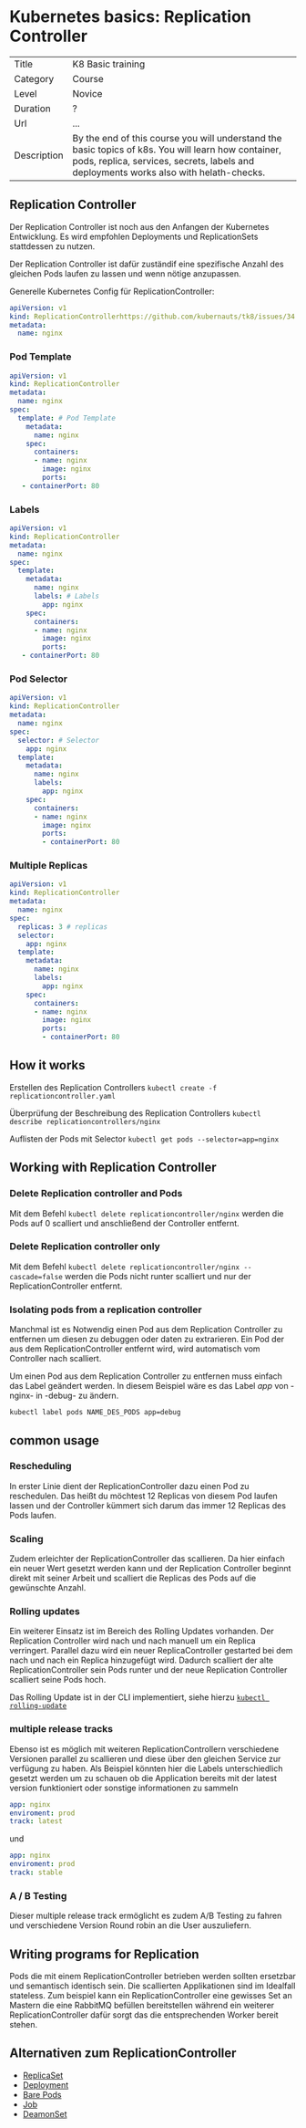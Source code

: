 # Kubernetes basics: Replication Controller

|||
|---|---|
| Title | K8 Basic training |
| Category | Course |
| Level | Novice |
| Duration | ? |
| Url | ... |
| Description | By the end of this course you will understand the basic topics of k8s. You will learn how container, pods, replica, services, secrets, labels and deployments works also with helath-checks.   |

## Replication Controller

Der Replication Controller ist noch aus den Anfangen der Kubernetes Entwicklung. Es wird empfohlen Deployments und ReplicationSets stattdessen zu nutzen.

Der Replication Controller ist dafür zuständif eine spezifische Anzahl des gleichen Pods laufen zu lassen und wenn nötige anzupassen.

Generelle Kubernetes Config für ReplicationController:

```yaml
apiVersion: v1
kind: ReplicationControllerhttps://github.com/kubernauts/tk8/issues/34
metadata:
  name: nginx
```

### Pod Template

```yaml
apiVersion: v1
kind: ReplicationController
metadata:
  name: nginx
spec:  
  template: # Pod Template
    metadata:
      name: nginx
    spec:
      containers:
      - name: nginx
        image: nginx
        ports:
   - containerPort: 80
```

### Labels

```yaml
apiVersion: v1
kind: ReplicationController
metadata:
  name: nginx
spec:  
  template:
    metadata:
      name: nginx
      labels: # Labels
        app: nginx
    spec:
      containers:
      - name: nginx
        image: nginx
        ports:
   - containerPort: 80
```

### Pod Selector

```yaml
apiVersion: v1
kind: ReplicationController
metadata:
  name: nginx
spec:
  selector: # Selector
    app: nginx
  template:
    metadata:
      name: nginx
      labels:
        app: nginx
    spec:
      containers:
      - name: nginx
        image: nginx
        ports:
        - containerPort: 80
```

### Multiple Replicas

```yaml
apiVersion: v1
kind: ReplicationController
metadata:
  name: nginx
spec:
  replicas: 3 # replicas
  selector:
    app: nginx
  template:
    metadata:
      name: nginx
      labels:
        app: nginx
    spec:
      containers:
      - name: nginx
        image: nginx
        ports:
        - containerPort: 80
```

## How it works

Erstellen des Replication Controllers
`kubectl create -f replicationcontroller.yaml`

Überprüfung der Beschreibung des Replication Controllers
`kubectl describe replicationcontrollers/nginx`

Auflisten der Pods mit Selector
`kubectl get pods --selector=app=nginx`

## Working with Replication Controller

### Delete Replication controller and Pods

Mit dem Befehl `kubectl delete replicationcontroller/nginx` werden die Pods auf 0 scalliert und anschließend der Controller entfernt.

### Delete Replication controller only

Mit dem Befehl `kubectl delete replicationcontroller/nginx --cascade=false` werden die Pods nicht runter scalliert und nur der ReplicationController entfernt.

### Isolating pods from a replication controller

Manchmal ist es Notwendig einen Pod aus dem Replication Controller zu entfernen um diesen zu debuggen oder daten zu extrarieren. Ein Pod der aus dem ReplicationController entfernt wird, wird automatisch vom Controller nach scalliert.

Um einen Pod aus dem Replication Controller zu entfernen muss einfach das Label geändert werden. In diesem Beispiel wäre es das Label *app* von -nginx- in -debug- zu ändern.

`kubectl label pods NAME_DES_PODS app=debug`

## common usage

### Rescheduling

In erster Linie dient der ReplicationController dazu einen Pod zu reschedulen. Das heißt du möchtest 12 Replicas von diesem Pod laufen lassen und der Controller kümmert sich darum das immer 12 Replicas des Pods laufen.

### Scaling

Zudem erleichter der ReplicationController das scallieren. Da hier einfach ein neuer Wert gesetzt werden kann und der Replication Controller beginnt direkt mit seiner Arbeit und scalliert die Replicas des Pods auf die gewünschte Anzahl.

### Rolling updates

Ein weiterer Einsatz ist im Bereich des Rolling Updates vorhanden. Der Replication Controller wird nach und nach manuell um ein Replica verringert. Parallel dazu wird ein neuer ReplicaController gestarted bei dem nach und nach ein Replica hinzugefügt wird. Dadurch scalliert der alte ReplicationController sein Pods runter und der neue Replication Controller scalliert seine Pods hoch.

Das Rolling Update ist in der CLI implementiert, siehe hierzu [`kubectl rolling-update`](https://kubernetes.io/docs/tasks/run-application/rolling-update-replication-controller/)

### multiple release tracks

Ebenso ist es möglich mit weiteren ReplicationControllern verschiedene Versionen parallel zu scallieren und diese über den gleichen Service zur verfügung zu haben. Als Beispiel könnten hier die Labels unterschiedlich gesetzt werden um zu schauen ob die Application bereits mit der latest version funktioniert oder sonstige informationen zu sammeln

```yaml
app: nginx
enviroment: prod
track: latest
```

und 

```yaml
app: nginx
enviroment: prod
track: stable
```

### A / B Testing

Dieser multiple release track ermöglicht es zudem A/B Testing zu fahren und verschiedene Version Round robin an die User auszuliefern.

## Writing programs for Replication

Pods die mit einem ReplicationController betrieben werden sollten ersetzbar und semantisch identisch sein. Die scallierten Applikationen sind im Idealfall stateless. Zum beispiel kann ein ReplicationController eine gewisses Set an Mastern die eine RabbitMQ befüllen bereitstellen während ein weiterer ReplicationController dafür sorgt das die entsprechenden Worker bereit stehen.

## Alternativen zum ReplicationController

- [ReplicaSet](7-k8s-basic-replica-set.md)
- [Deployment](8-k8s-basic-deployment.md)
- [Bare Pods](14-k8s-basic-bare-pod.md)
- [Job](12-k8s-basic-job.md)
- [DeamonSet](13-k8s-basic-daemonset.md)